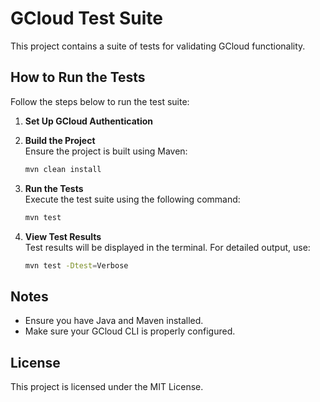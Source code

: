 # GCloud Test Suite

This project contains a suite of tests for validating GCloud functionality.

## How to Run the Tests

Follow the steps below to run the test suite:

1. **Set Up GCloud Authentication**  

2. **Build the Project**  
    Ensure the project is built using Maven:
    ```bash
    mvn clean install
    ```

3. **Run the Tests**  
    Execute the test suite using the following command:
    ```bash
    mvn test
    ```

4. **View Test Results**  
    Test results will be displayed in the terminal. For detailed output, use:
    ```bash
    mvn test -Dtest=Verbose
    ```

## Notes
- Ensure you have Java and Maven installed.
- Make sure your GCloud CLI is properly configured.

## License
This project is licensed under the MIT License.
